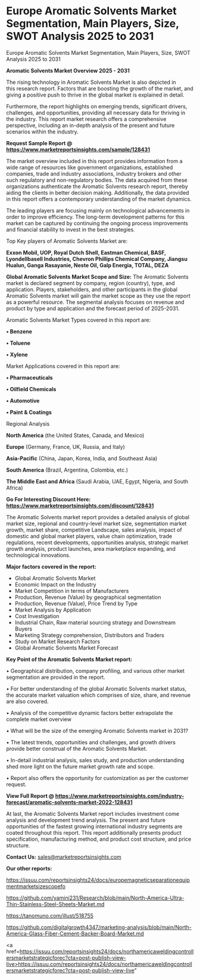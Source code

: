 # Europe Aromatic Solvents Market Segmentation, Main Players, Size, SWOT Analysis 2025 to 2031
Europe Aromatic Solvents Market Segmentation, Main Players, Size, SWOT Analysis 2025 to 2031

<Strong> Aromatic Solvents Market Overview 2025 - 2031</strong>

The rising technology in Aromatic Solvents Market is also depicted in this research report. Factors that are boosting the growth of the market, and giving a positive push to thrive in the global market is explained in detail.

Furthermore, the report highlights on emerging trends, significant drivers, challenges, and opportunities, providing all necessary data for thriving in the industry. This report market research offers a comprehensive perspective, including an in-depth analysis of the present and future scenarios within the industry.

<strong>Request Sample Report @ <a href=https://www.marketreportsinsights.com/sample/128431>https://www.marketreportsinsights.com/sample/128431</a></strong>

The market overview included in this report provides information from a wide range of resources like government organizations, established companies, trade and industry associations, industry brokers and other such regulatory and non-regulatory bodies. The data acquired from these organizations authenticate the Aromatic Solvents research report, thereby aiding the clients in better decision making. Additionally, the data provided in this report offers a contemporary understanding of the market dynamics.

The leading players are focusing mainly on technological advancements in order to improve efficiency. The long-term development patterns for this market can be captured by continuing the ongoing process improvements and financial stability to invest in the best strategies.

Top Key players of Aromatic Solvents Market are:

<strong>Exxon Mobil, UOP, Royal Dutch Shell, Eastman Chemical, BASF, Lyondellbasell Industries, Chevron Phillips Chemical Company, Jiangsu Hualun, Ganga Rasayanie, Neste Oil, Galp Energia, TOTAL, DEZA</strong>

<strong><b>Global Aromatic Solvents Market Scope and Size:</b></strong>
The Aromatic Solvents market is declared segment by company, region (country), type, and application. Players, stakeholders, and other participants in the global Aromatic Solvents market will gain the market scope as they use the report as a powerful resource. The segmental analysis focuses on revenue and product by type and application and the forecast period of 2025-2031.

Aromatic Solvents Market Types covered in this report are:

<strong>• Benzene

• Toluene

• Xylene</strong>

Market Applications covered in this report are:

<strong>• Pharmaceuticals

• Oilfield Chemicals

• Automotive

• Paint & Coatings</strong> 

Regional Analysis

<strong>North America</strong> (the United States, Canada, and Mexico)

<strong>Europe</strong> (Germany, France, UK, Russia, and Italy)

<strong>Asia-Pacific</strong> (China, Japan, Korea, India, and Southeast Asia)

<strong>South America</strong> (Brazil, Argentina, Colombia, etc.)

<strong>The Middle East and Africa</strong> (Saudi Arabia, UAE, Egypt, Nigeria, and South Africa)

<strong>Go For Interesting Discount Here: <a href=https://www.marketreportsinsights.com/discount/128431>https://www.marketreportsinsights.com/discount/128431</a></strong>

The Aromatic Solvents market report provides a detailed analysis of global market size, regional and country-level market size, segmentation market growth, market share, competitive Landscape, sales analysis, impact of domestic and global market players, value chain optimization, trade regulations, recent developments, opportunities analysis, strategic market growth analysis, product launches, area marketplace expanding, and technological innovations.

<strong><b>Major factors covered in the report:</b></strong>
<ul>
  <li>Global Aromatic Solvents Market </li>
  <li>Economic Impact on the Industry</li>
  <li>Market Competition in terms of Manufacturers</li>
  <li>Production, Revenue (Value) by geographical segmentation</li>
  <li>Production, Revenue (Value), Price Trend by Type</li>
  <li>Market Analysis by Application</li>
  <li>Cost Investigation</li>
  <li>Industrial Chain, Raw material sourcing strategy and Downstream Buyers</li>
  <li>Marketing Strategy comprehension, Distributors and Traders</li>
  <li>Study on Market Research Factors</li>
  <li>Global Aromatic Solvents Market Forecast</li>
</ul>

<strong><b>Key Point of the Aromatic Solvents Market report:</b></strong>

• Geographical distribution, company profiling, and various other market segmentation are provided in the report.

• For better understanding of the global Aromatic Solvents market status, the accurate market valuation which comprises of size, share, and revenue are also covered.

• Analysis of the competitive dynamic factors better extrapolate the complete market overview

• What will be the size of the emerging Aromatic Solvents market in 2031?

• The latest trends, opportunities and challenges, and growth drivers provide better construal of the Aromatic Solvents Market.

• In-detail industrial analysis, sales study, and production understanding shed more light on the future market growth rate and scope.

• Report also offers the opportunity for customization as per the customer request.

<strong><b>View Full Report @ <a href=https://www.marketreportsinsights.com/industry-forecast/aromatic-solvents-market-2022-128431>https://www.marketreportsinsights.com/industry-forecast/aromatic-solvents-market-2022-128431</a></b></strong>


At last, the Aromatic Solvents Market report includes investment come analysis and development trend analysis. The present and future opportunities of the fastest growing international industry segments are coated throughout this report. This report additionally presents product specification, manufacturing method, and product cost structure, and price structure.

<strong>Contact Us:</strong>
sales@marketreportsinsights.com

<strong>Our other reports:</strong>

<a href=https://issuu.com/reportsinsights24/docs/europemagneticseparationequipmentmarketsizescopefo>https://issuu.com/reportsinsights24/docs/europemagneticseparationequipmentmarketsizescopefo</a>

<a href=https://github.com/yamini231/Research/blob/main/North-America-Ultra-Thin-Stainless-Steel-Sheets-Market.md>https://github.com/yamini231/Research/blob/main/North-America-Ultra-Thin-Stainless-Steel-Sheets-Market.md</a>

<a href=https://tanomuno.com/illust/518755>https://tanomuno.com/illust/518755</a>

<a href=https://github.com/digitalgrowth4347/marketing-analysis/blob/main/North-America-Glass-Fiber-Cement-Backer-Board-Market.md>https://github.com/digitalgrowth4347/marketing-analysis/blob/main/North-America-Glass-Fiber-Cement-Backer-Board-Market.md</a>

<a href=https://issuu.com/reportsinsights24/docs/northamericaweldingcontrollersmarketstrategicforec?cta=post-publish-view-live>https://issuu.com/reportsinsights24/docs/northamericaweldingcontrollersmarketstrategicforec?cta=post-publish-view-live</a>"
